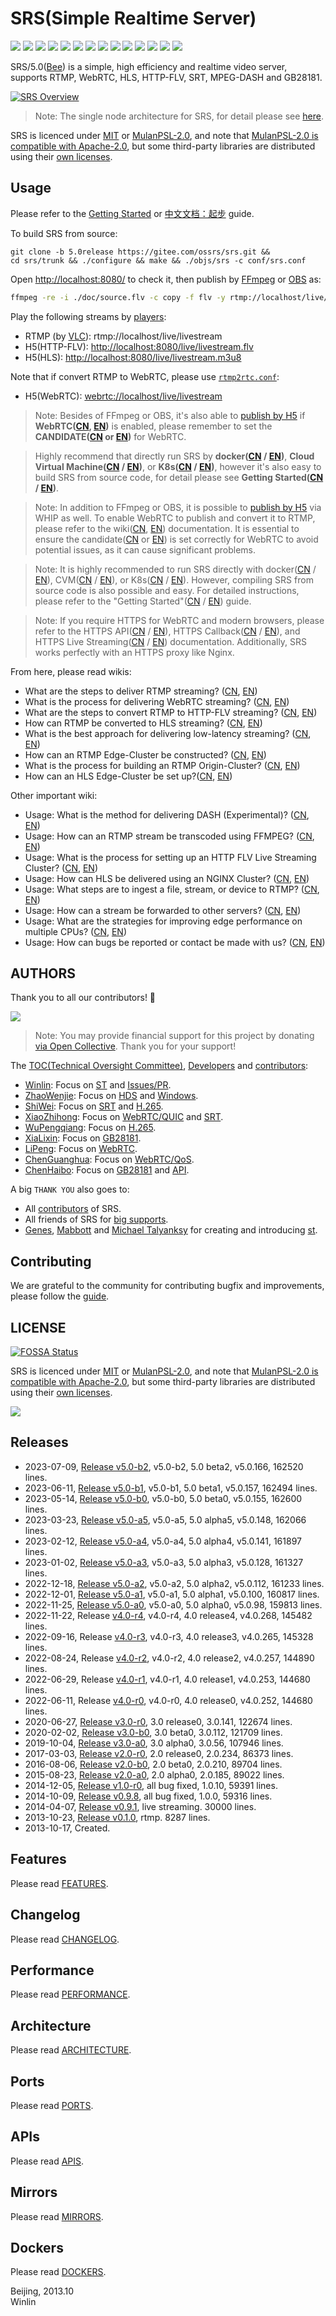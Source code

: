 # SRS(Simple Realtime Server)

![](http://ossrs.net/gif/v1/sls.gif?site=github.com&path=/srs/5.0release)
[![](https://github.com/ossrs/srs/actions/workflows/codeql-analysis.yml/badge.svg?branch=5.0release)](https://github.com/ossrs/srs/actions?query=workflow%3ACodeQL+branch%3A5.0release)
[![](https://github.com/ossrs/srs/actions/workflows/release.yml/badge.svg)](https://github.com/ossrs/srs/actions/workflows/release.yml?query=workflow%3ARelease)
[![](https://github.com/ossrs/srs/actions/workflows/test.yml/badge.svg?branch=5.0release)](https://github.com/ossrs/srs/actions?query=workflow%3ATest+branch%3A5.0release)
[![](https://codecov.io/gh/ossrs/srs/branch/5.0release/graph/badge.svg?token=Zx2LhdtA39)](https://app.codecov.io/gh/ossrs/srs/tree/5.0release)
[![](https://ossrs.net/wiki/images/wechat-badge4.svg)](https://ossrs.net/lts/zh-cn/contact#discussion)
[![](https://img.shields.io/twitter/follow/srs_server?style=social)](https://twitter.com/srs_server)
[![](https://badgen.net/discord/members/yZ4BnPmHAd)](https://discord.gg/yZ4BnPmHAd)
[![](https://app.fossa.com/api/projects/git%2Bgithub.com%2Fossrs%2Fsrs.svg?type=small)](https://app.fossa.com/projects/git%2Bgithub.com%2Fossrs%2Fsrs?ref=badge_small)
[![](https://ossrs.net/wiki/images/srs-faq.svg)](https://ossrs.net/lts/zh-cn/faq)
[![](https://badgen.net/badge/srs/stackoverflow/orange?icon=terminal)](https://stackoverflow.com/questions/tagged/simple-realtime-server)
[![](https://opencollective.com/srs-server/tiers/badge.svg)](https://opencollective.com/srs-server/contribute)
[![](https://img.shields.io/docker/pulls/ossrs/srs)](https://hub.docker.com/r/ossrs/srs/tags)
[![](https://ossrs.net/wiki/images/do-btn-srs-125x20.svg)](https://cloud.digitalocean.com/droplets/new?appId=133468816&size=s-1vcpu-512mb-10gb&region=sgp1&image=ossrs-srs&type=applications)

SRS/5.0([Bee](https://ossrs.net/lts/zh-cn/product#release50)) is a simple, high efficiency and realtime video server, supports RTMP, WebRTC, HLS, HTTP-FLV, SRT, MPEG-DASH and GB28181.

[![SRS Overview](https://ossrs.net/wiki/images/SRS-SingleNode-4.0-sd.png?v=114)](https://ossrs.net/wiki/images/SRS-SingleNode-4.0-hd.png)

> Note:  The single node architecture for SRS, for detail please see [here](https://www.figma.com/file/333POxVznQ8Wz1Rxlppn36/SRS-4.0-Server-Arch).

SRS is licenced under [MIT](https://github.com/ossrs/srs/blob/5.0release/LICENSE) or [MulanPSL-2.0](https://spdx.org/licenses/MulanPSL-2.0.html),
and note that [MulanPSL-2.0 is compatible with Apache-2.0](https://www.apache.org/legal/resolved.html#category-a),
but some third-party libraries are distributed using their [own licenses](https://ossrs.io/lts/en-us/license).

<a name="product"></a> <a name="usage-docker"></a>
## Usage

Please refer to the [Getting Started](https://ossrs.io/lts/en-us/docs/v5/doc/getting-started) or [中文文档：起步](https://ossrs.net/lts/zh-cn/docs/v5/doc/getting-started) guide.

To build SRS from source:

```
git clone -b 5.0release https://gitee.com/ossrs/srs.git &&
cd srs/trunk && ./configure && make && ./objs/srs -c conf/srs.conf
```

Open [http://localhost:8080/](http://localhost:8080/) to check it, then publish
by [FFmpeg](https://ffmpeg.org/download.html) or [OBS](https://obsproject.com/download) as:

```bash
ffmpeg -re -i ./doc/source.flv -c copy -f flv -y rtmp://localhost/live/livestream
```

Play the following streams by [players](https://ossrs.net):

* RTMP (by [VLC](https://www.videolan.org/)): rtmp://localhost/live/livestream
* H5(HTTP-FLV): [http://localhost:8080/live/livestream.flv](http://localhost:8080/players/srs_player.html?autostart=true&stream=livestream.flv&port=8080&schema=http)
* H5(HLS): [http://localhost:8080/live/livestream.m3u8](http://localhost:8080/players/srs_player.html?autostart=true&stream=livestream.m3u8&port=8080&schema=http)

Note that if convert RTMP to WebRTC, please use [`rtmp2rtc.conf`](https://github.com/ossrs/srs/issues/2728#issuecomment-964686152):

* H5(WebRTC): [webrtc://localhost/live/livestream](http://localhost:8080/players/rtc_player.html?autostart=true)

> Note: Besides of FFmpeg or OBS, it's also able to [publish by H5](http://localhost:8080/players/rtc_publisher.html?autostart=true) 
> if **WebRTC([CN](https://ossrs.net/lts/zh-cn/docs/v4/doc/webrtc#rtc-to-rtmp), [EN](https://ossrs.io/lts/en-us/docs/v4/doc/webrtc#rtc-to-rtmp))** is enabled,
> please remember to set the **CANDIDATE([CN](https://ossrs.net/lts/zh-cn/docs/v4/doc/webrtc#config-candidate) or [EN](https://ossrs.io/lts/en-us/docs/v4/doc/webrtc#config-candidate))** for WebRTC.

> Highly recommend that directly run SRS by
> **docker([CN](https://ossrs.net/lts/zh-cn/docs/v4/doc/getting-started) / [EN](https://ossrs.io/lts/en-us/docs/v4/doc/getting-started))**,
> **Cloud Virtual Machine([CN](https://ossrs.net/lts/zh-cn/docs/v4/doc/getting-started-cloud) / [EN](https://ossrs.io/lts/en-us/docs/v4/doc/getting-started-cloud))**,
> or **K8s([CN](https://ossrs.net/lts/zh-cn/docs/v4/doc/getting-started-k8s) / [EN](https://ossrs.io/lts/en-us/docs/v4/doc/getting-started-k8s))**,
> however it's also easy to build SRS from source code, for detail please see
> **Getting Started([CN](https://ossrs.net/lts/zh-cn/docs/v4/doc/getting-started) / [EN](https://ossrs.io/lts/en-us/docs/v4/doc/getting-started))**.

> Note: In addition to FFmpeg or OBS, it is possible to [publish by H5](http://localhost:8080/players/whip.html) via WHIP as well.
> To enable WebRTC to publish and convert it to RTMP, please refer to the wiki([CN](https://ossrs.net/lts/zh-cn/docs/v5/doc/webrtc#rtc-to-rtmp), [EN](https://ossrs.io/lts/en-us/docs/v5/doc/webrtc#rtc-to-rtmp)) documentation.
> It is essential to ensure the candidate([CN](https://ossrs.net/lts/zh-cn/docs/v5/doc/webrtc#config-candidate) or [EN](https://ossrs.io/lts/en-us/docs/v5/doc/webrtc#config-candidate)) 
> is set correctly for WebRTC to avoid potential issues, as it can cause significant problems.

> Note: It is highly recommended to run SRS directly with docker([CN](https://ossrs.net/lts/zh-cn/docs/v5/doc/getting-started) / [EN](https://ossrs.io/lts/en-us/docs/v5/doc/getting-started)), 
> CVM([CN](https://ossrs.net/lts/zh-cn/docs/v5/doc/getting-started-cloud) / [EN](https://ossrs.io/lts/en-us/docs/v5/doc/getting-started-cloud)), 
> or K8s([CN](https://ossrs.net/lts/zh-cn/docs/v5/doc/getting-started-k8s) / [EN](https://ossrs.io/lts/en-us/docs/v5/doc/getting-started-k8s)). 
> However, compiling SRS from source code is also possible and easy. For detailed instructions, please refer to the 
> "Getting Started"([CN](https://ossrs.net/lts/zh-cn/docs/v5/doc/getting-started) / [EN](https://ossrs.io/lts/en-us/docs/v5/doc/getting-started)) guide.

> Note: If you require HTTPS for WebRTC and modern browsers, please refer to the HTTPS API([CN](https://ossrs.net/lts/zh-cn/docs/v5/doc/http-api#https-api) / [EN](https://ossrs.io/lts/en-us/docs/v5/doc/http-api#https-api)), 
> HTTPS Callback([CN](https://ossrs.net/lts/zh-cn/docs/v5/doc/http-callback#https-callback) / [EN](https://ossrs.io/lts/en-us/docs/v5/doc/http-callback#https-callback)), 
> and HTTPS Live Streaming([CN](https://ossrs.io/lts/en-us/docs/v5/doc/delivery-http-flv#https-flv-live-stream) / [EN](https://ossrs.io/lts/en-us/docs/v5/doc/delivery-http-flv#https-flv-live-stream)) 
> documentation. Additionally, SRS works perfectly with an HTTPS proxy like Nginx.

<a name="srs-40-wiki"></a> <a name="wiki"></a>
From here, please read wikis:

* What are the steps to deliver RTMP streaming? ([CN](https://ossrs.net/lts/zh-cn/docs/v5/doc/sample-rtmp), [EN](https://ossrs.io/lts/en-us/docs/v5/doc/sample-rtmp))
* What is the process for delivering WebRTC streaming? ([CN](https://ossrs.net/lts/zh-cn/docs/v5/doc/webrtc), [EN](https://ossrs.io/lts/en-us/docs/v5/doc/webrtc))
* What are the steps to convert RTMP to HTTP-FLV streaming? ([CN](https://ossrs.net/lts/zh-cn/docs/v5/doc/sample-http-flv), [EN](https://ossrs.io/lts/en-us/docs/v5/doc/sample-http-flv))
* How can RTMP be converted to HLS streaming? ([CN](https://ossrs.net/lts/zh-cn/docs/v5/doc/sample-hls), [EN](https://ossrs.io/lts/en-us/docs/v5/doc/sample-hls))
* What is the best approach for delivering low-latency streaming? ([CN](https://ossrs.net/lts/zh-cn/docs/v5/doc/sample-realtime), [EN](https://ossrs.io/lts/en-us/docs/v5/doc/sample-realtime))
* How can an RTMP Edge-Cluster be constructed? ([CN](https://ossrs.net/lts/zh-cn/docs/v5/doc/sample-rtmp-cluster), [EN](https://ossrs.io/lts/en-us/docs/v5/doc/sample-rtmp-cluster))
* What is the process for building an RTMP Origin-Cluster? ([CN](https://ossrs.net/lts/zh-cn/docs/v5/doc/sample-origin-cluster), [EN](https://ossrs.io/lts/en-us/docs/v5/doc/sample-origin-cluster))
* How can an HLS Edge-Cluster be set up?([CN](https://ossrs.net/lts/zh-cn/docs/v5/doc/sample-hls-cluster), [EN](https://ossrs.io/lts/en-us/docs/v5/doc/sample-hls-cluster))

Other important wiki:

* Usage: What is the method for delivering DASH (Experimental)? ([CN](https://ossrs.net/lts/zh-cn/docs/v5/doc/sample-dash), [EN](https://ossrs.io/lts/en-us/docs/v5/doc/sample-dash))
* Usage: How can an RTMP stream be transcoded using FFMPEG? ([CN](https://ossrs.net/lts/zh-cn/docs/v5/doc/sample-ffmpeg), [EN](https://ossrs.io/lts/en-us/docs/v5/doc/sample-ffmpeg))
* Usage: What is the process for setting up an HTTP FLV Live Streaming Cluster? ([CN](https://ossrs.net/lts/zh-cn/docs/v5/doc/sample-http-flvCluster), [EN](https://ossrs.io/lts/en-us/docs/v5/doc/sample-http-flvCluster))
* Usage: How can HLS be delivered using an NGINX Cluster? ([CN](https://ossrs.net/lts/zh-cn/docs/v5/doc/sample-hls-cluster), [EN](https://ossrs.io/lts/en-us/docs/v5/doc/sample-hls-cluster))
* Usage: What steps are to ingest a file, stream, or device to RTMP? ([CN](https://ossrs.net/lts/zh-cn/docs/v5/doc/sample-ingest), [EN](https://ossrs.io/lts/en-us/docs/v5/doc/sample-ingest))
* Usage: How can a stream be forwarded to other servers? ([CN](https://ossrs.net/lts/zh-cn/docs/v5/doc/sample-forward), [EN](https://ossrs.io/lts/en-us/docs/v5/doc/sample-forward))
* Usage: What are the strategies for improving edge performance on multiple CPUs? ([CN](https://ossrs.net/lts/zh-cn/docs/v5/doc/reuse-port), [EN](https://ossrs.io/lts/en-us/docs/v5/doc/reuse-port))
* Usage: How can bugs be reported or contact be made with us? ([CN](https://ossrs.net/lts/zh-cn/contact), [EN](https://ossrs.io/lts/en-us/contact))

## AUTHORS

Thank you to all our contributors! 🙏

[![](https://opencollective.com/srs-server/contributors.svg?width=800&button=false)](https://opencollective.com/srs-server/contribute)

> Note: You may provide financial support for this project by donating [via Open Collective](https://opencollective.com/srs-server/contribute). Thank you for your support!

The [TOC(Technical Oversight Committee)](trunk/AUTHORS.md#toc), [Developers](trunk/AUTHORS.md#developers) and [contributors](trunk/AUTHORS.md#contributors):

* [Winlin](https://github.com/winlinvip): Focus on [ST](https://github.com/ossrs/state-threads) and [Issues/PR](https://github.com/ossrs/srs/issues).
* [ZhaoWenjie](https://github.com/wenjiegit): Focus on [HDS](https://github.com/simple-rtmp-server/srs/wiki/v4_CN_DeliveryHDS) and [Windows](https://github.com/ossrs/srs/issues/2532).
* [ShiWei](https://github.com/runner365): Focus on [SRT](https://github.com/simple-rtmp-server/srs/wiki/v4_CN_SRTWiki) and [H.265](https://github.com/ossrs/srs/issues/465).
* [XiaoZhihong](https://github.com/xiaozhihong): Focus on [WebRTC/QUIC](https://github.com/ossrs/srs/issues/2091) and [SRT](https://github.com/simple-rtmp-server/srs/wiki/v4_CN_SRTWiki).
* [WuPengqiang](https://github.com/Bepartofyou): Focus on [H.265](https://github.com/ossrs/srs/issues/465).
* [XiaLixin](https://github.com/xialixin): Focus on [GB28181](https://github.com/ossrs/srs/issues/1500).
* [LiPeng](https://github.com/lipeng19811218): Focus on [WebRTC](https://github.com/simple-rtmp-server/srs/wiki/v4_CN_WebRTC).
* [ChenGuanghua](https://github.com/chen-guanghua): Focus on [WebRTC/QoS](https://github.com/ossrs/srs/issues/2051).
* [ChenHaibo](https://github.com/duiniuluantanqin): Focus on [GB28181](https://github.com/ossrs/srs/issues/1500) and [API](https://github.com/ossrs/srs/issues/1657).

A big `THANK YOU` also goes to:

* All [contributors](trunk/AUTHORS.md#contributors) of SRS.
* All friends of SRS for [big supports](https://ossrs.net/lts/zh-cn/product).
* [Genes](http://sourceforge.net/users/genes), [Mabbott](http://sourceforge.net/users/mabbott) and [Michael Talyanksy](https://github.com/michaeltalyansky) for creating and introducing [st](https://github.com/ossrs/state-threads/tree/srs).

## Contributing

We are grateful to the community for contributing bugfix and improvements, please follow the
[guide](https://github.com/ossrs/srs/contribute).

## LICENSE

[![FOSSA Status](https://app.fossa.com/api/projects/git%2Bgithub.com%2Fossrs%2Fsrs.svg?type=small)](https://app.fossa.com/projects/git%2Bgithub.com%2Fossrs%2Fsrs?ref=badge_small)

SRS is licenced under [MIT](https://github.com/ossrs/srs/blob/5.0release/LICENSE) or [MulanPSL-2.0](https://spdx.org/licenses/MulanPSL-2.0.html),
and note that [MulanPSL-2.0 is compatible with Apache-2.0](https://www.apache.org/legal/resolved.html#category-a),
but some third-party libraries are distributed using their [own licenses](https://ossrs.net/lts/zh-cn/license).

[![](https://app.fossa.com/api/projects/git%2Bgithub.com%2Fossrs%2Fsrs.svg?type=large)](https://app.fossa.com/projects/git%2Bgithub.com%2Fossrs%2Fsrs?ref=badge_large)

## Releases

* 2023-07-09, [Release v5.0-b2](https://github.com/ossrs/srs/releases/tag/v5.0-b2), v5.0-b2, 5.0 beta2, v5.0.166, 162520 lines.
* 2023-06-11, [Release v5.0-b1](https://github.com/ossrs/srs/releases/tag/v5.0-b1), v5.0-b1, 5.0 beta1, v5.0.157, 162494 lines.
* 2023-05-14, [Release v5.0-b0](https://github.com/ossrs/srs/releases/tag/v5.0-b0), v5.0-b0, 5.0 beta0, v5.0.155, 162600 lines.
* 2023-03-23, [Release v5.0-a5](https://github.com/ossrs/srs/releases/tag/v5.0-a5), v5.0-a5, 5.0 alpha5, v5.0.148, 162066 lines.
* 2023-02-12, [Release v5.0-a4](https://github.com/ossrs/srs/releases/tag/v5.0-a4), v5.0-a4, 5.0 alpha4, v5.0.141, 161897 lines.
* 2023-01-02, [Release v5.0-a3](https://github.com/ossrs/srs/releases/tag/v5.0-a3), v5.0-a3, 5.0 alpha3, v5.0.128, 161327 lines.
* 2022-12-18, [Release v5.0-a2](https://github.com/ossrs/srs/releases/tag/v5.0-a2), v5.0-a2, 5.0 alpha2, v5.0.112, 161233 lines.
* 2022-12-01, [Release v5.0-a1](https://github.com/ossrs/srs/releases/tag/v5.0-a1), v5.0-a1, 5.0 alpha1, v5.0.100, 160817 lines.
* 2022-11-25, [Release v5.0-a0](https://github.com/ossrs/srs/releases/tag/v5.0-a0), v5.0-a0, 5.0 alpha0, v5.0.98, 159813 lines.
* 2022-11-22, Release [v4.0-r4](https://github.com/ossrs/srs/releases/tag/v4.0-r4), v4.0-r4, 4.0 release4, v4.0.268, 145482 lines.
* 2022-09-16, Release [v4.0-r3](https://github.com/ossrs/srs/releases/tag/v4.0-r3), v4.0-r3, 4.0 release3, v4.0.265, 145328 lines.
* 2022-08-24, Release [v4.0-r2](https://github.com/ossrs/srs/releases/tag/v4.0-r2), v4.0-r2, 4.0 release2, v4.0.257, 144890 lines.
* 2022-06-29, Release [v4.0-r1](https://github.com/ossrs/srs/releases/tag/v4.0-r1), v4.0-r1, 4.0 release1, v4.0.253, 144680 lines.
* 2022-06-11, Release [v4.0-r0](https://github.com/ossrs/srs/releases/tag/v4.0-r0), v4.0-r0, 4.0 release0, v4.0.252, 144680 lines.
* 2020-06-27, [Release v3.0-r0](https://github.com/ossrs/srs/releases/tag/v3.0-r0), 3.0 release0, 3.0.141, 122674 lines.
* 2020-02-02, [Release v3.0-b0](https://github.com/ossrs/srs/releases/tag/v3.0-b0), 3.0 beta0, 3.0.112, 121709 lines.
* 2019-10-04, [Release v3.0-a0](https://github.com/ossrs/srs/releases/tag/v3.0-a0), 3.0 alpha0, 3.0.56, 107946 lines.
* 2017-03-03, [Release v2.0-r0](https://github.com/ossrs/srs/releases/tag/v2.0-r0), 2.0 release0, 2.0.234, 86373 lines.
* 2016-08-06, [Release v2.0-b0](https://github.com/ossrs/srs/releases/tag/v2.0-b0), 2.0 beta0, 2.0.210, 89704 lines.
* 2015-08-23, [Release v2.0-a0](https://github.com/ossrs/srs/releases/tag/v2.0-a0), 2.0 alpha0, 2.0.185, 89022 lines.
* 2014-12-05, [Release v1.0-r0](https://github.com/ossrs/srs/releases/tag/v1.0-r0), all bug fixed, 1.0.10, 59391 lines.
* 2014-10-09, [Release v0.9.8](https://github.com/ossrs/srs/releases/tag/v0.9.8), all bug fixed, 1.0.0, 59316 lines.
* 2014-04-07, [Release v0.9.1](https://github.com/ossrs/srs/releases/tag/v0.9.1), live streaming. 30000 lines.
* 2013-10-23, [Release v0.1.0](https://github.com/ossrs/srs/releases/tag/v0.1.0), rtmp. 8287 lines.
* 2013-10-17, Created.

## Features

Please read [FEATURES](trunk/doc/Features.md#features).

<a name="history"></a> <a name="change-logs"></a>
## Changelog

Please read [CHANGELOG](trunk/doc/CHANGELOG.md#changelog).

## Performance

Please read [PERFORMANCE](trunk/doc/PERFORMANCE.md#performance).

## Architecture

Please read [ARCHITECTURE](trunk/doc/Architecture.md#architecture).

## Ports

Please read [PORTS](trunk/doc/Resources.md#ports).

## APIs

Please read [APIS](trunk/doc/Resources.md#apis).

## Mirrors

Please read [MIRRORS](trunk/doc/Resources.md#mirrors).

## Dockers

Please read [DOCKERS](trunk/doc/Dockers.md).

Beijing, 2013.10<br/>
Winlin

